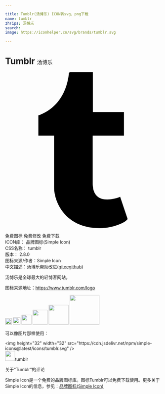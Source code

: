 ```yaml
---

title: Tumblr(汤博乐) ICON转svg、png下载
name: tumblr
zhTips: 汤博乐
search: 
image: https://iconhelper.cn/svg/brands/tumblr.svg

---
```


# Tumblr  <small style="font-size: 60%;font-weight: 100">汤博乐</small>

<div id="svg" class="svg-wrap">
<svg role="img" viewBox="0 0 24 24" xmlns="http://www.w3.org/2000/svg"><title>Tumblr icon</title><path d="M14.563 24c-5.093 0-7.031-3.756-7.031-6.411V9.747H5.116V6.648c3.63-1.313 4.512-4.596 4.71-6.469C9.84.051 9.941 0 9.999 0h3.517v6.114h4.801v3.633h-4.82v7.47c.016 1.001.375 2.371 2.207 2.371h.09c.631-.02 1.486-.205 1.936-.419l1.156 3.425c-.436.636-2.4 1.374-4.156 1.404h-.178l.011.002z"/></svg>
</div>
<detail full-name='tumblr'></detail>

<div class="detail-page">
<p>
<span><span class="badge-success badge">免费图标</span> <span class="badge-success badge">免费修改</span>  <span class="badge-success badge">免费下载</span> </span>
<br/>
<span>
ICON库：
<span class="badge-secondary badge">品牌图标(Simple Icon)</span> 
</span>
<br/>
<span>
CSS名称：
<span class="badge-secondary badge">tumblr</span> 
</span>

<br/>
<span>
版本：
<span class="badge-secondary badge">2.8.0</span> 
</span>
<br/>
<span>图标来源/作者：<span class="badge-light badge">Simple Icon</span></span> 
<br/>
<span class="zh-detail">中文描述：<span class="badge-primary badge">汤博乐</span><span class="help-link"><span>帮助改进</span>(<a href="https://gitee.com/liuwave/icon-helper/edit/master/json/brands/tumblr.json" target="_blank" rel="noopener noreferrer">gitee</a><a href="https://github.com/liuwave/icon-helper/edit/master/json/brands/tumblr.json" target="_blank" rel="noopener noreferrer">github</a></span>)</span><br/>
</p>
</div><div class="description description alert alert-light"><p>汤博乐是全球最大的轻博客网站。</p><p>图标来源地址：<a href="https://www.tumblr.com/logo" target="_blank" rel="noopener noreferrer">https://www.tumblr.com/logo</a></p></div>
<div class="alert alert-dark">
<img height="21" width="21" src="https://cdn.jsdelivr.net/npm/simple-icons@latest/icons/tumblr.svg" />
<img height="24" width="24" src="https://cdn.jsdelivr.net/npm/simple-icons@latest/icons/tumblr.svg" />
<img height="32" width="32" src="https://cdn.jsdelivr.net/npm/simple-icons@latest/icons/tumblr.svg" />
<img height="48" width="48" src="https://cdn.jsdelivr.net/npm/simple-icons@latest/icons/tumblr.svg" />
<img height="64" width="64" src="https://cdn.jsdelivr.net/npm/simple-icons@latest/icons/tumblr.svg" />
<img height="96" width="96" src="https://cdn.jsdelivr.net/npm/simple-icons@latest/icons/tumblr.svg" />

</div>
<div>
  <p>可以像图片那样使用：    
  </p>
  <div class="alert alert-primary" style="font-size: 14px">
    &lt;img height="32" width="32" src="https://cdn.jsdelivr.net/npm/simple-icons@latest/icons/tumblr.svg" /&gt;
    <copy-btn content='<img height="32" width="32" src="https://cdn.jsdelivr.net/npm/simple-icons@latest/icons/tumblr.svg" />'></copy-btn>
  </div>
  <div class="alert alert-secondary">
    <img height="32" width="32" src="https://cdn.jsdelivr.net/npm/simple-icons@latest/icons/tumblr.svg" />tumblr
    <copy-btn content="tumblr" btn-title="复制图标名称"></copy-btn>
  </div>
</div>

<Vssue title="关于“Tumblr”的评论" >关于“Tumblr”的评论</Vssue>


<div><p>Simple Icon是一个免费的品牌图标库。图标Tumblr可以免费下载使用。更多关于  Simple Icon的信息，参见：<a target="_blank" href="https://iconhelper.cn/brands.html">品牌图标(Simple Icon)</a>
</p></div>
